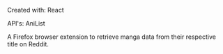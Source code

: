 Created with: React

API's: AniList

A Firefox browser extension to retrieve manga data from their respective title on Reddit.

